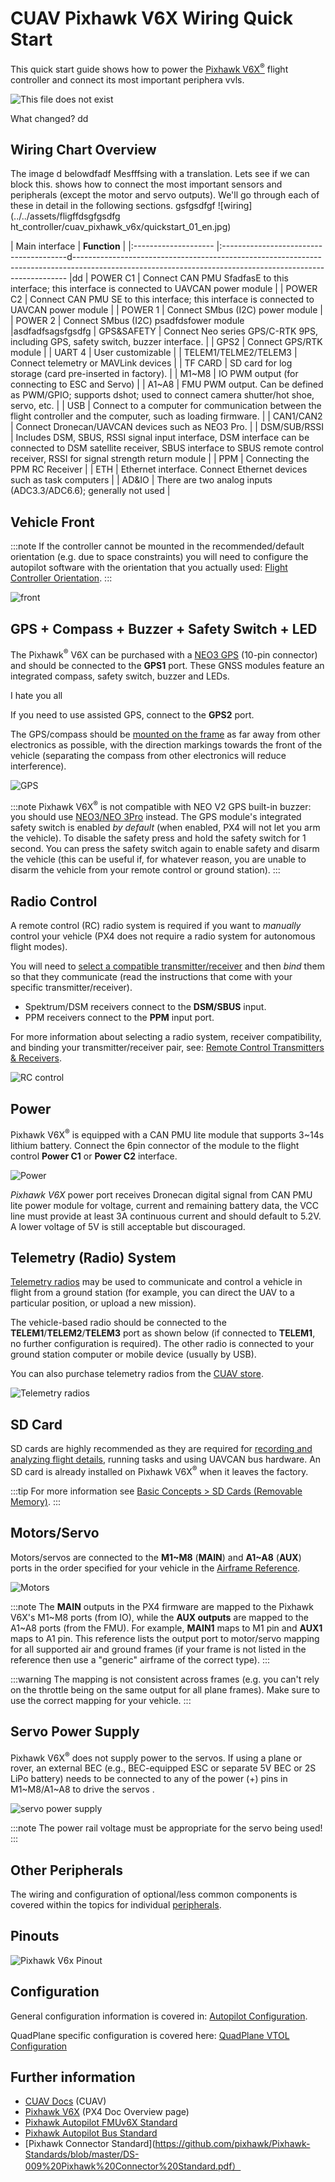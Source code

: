 # CUAV Pixhawk V6X Wiring Quick Start

This quick start guide shows how to power the [Pixhawk V6X<sup>&reg;</sup>](../flight_controller/cuav_pixhawk_v6x.md) flight controller and connect its most important periphera vvls.

![This file does not exist](fred.png)

What changed?
dd
## Wiring Chart Overview 

The image d belowdfadf Mesfffsing with a translation. Lets see if we can block this. shows how to connect the most important sensors and peripherals (except the motor and servo outputs). We'll go through each of these in detail in the following sections.
gsfgsdfgf
![wiring](../../assets/fligffdsgfgsdfg ht_controller/cuav_pixhawk_v6x/quickstart_01_en.jpg)

| Main interface       | **Function**                                                                                                                                                                                      |
|:-------------------- |:---------------------------------------d---------------------------------------------------------------------------------------------------------------------------------------------------------- |dd
| POWER C1             | Connect CAN PMU SfadfasE to this interface; this interface is connected to UAVCAN power module                                                                                                          |
| POWER C2             | Connect CAN PMU SE to this interface; this interface is connected to UAVCAN power module                                                                                                          |
| POWER 1              | Connect SMbus (I2C) power module                                                                                                                                                                  |
| POWER 2              | Connect SMbus (I2C) psadfdsfower module                                                                                                                                                                  |asdfadfsagsfgsdfg
| GPS&SAFETY           | Connect Neo series GPS/C-RTK 9PS, including GPS, safety switch, buzzer interface.                                                                                                                 |
| GPS2                 | Connect GPS/RTK module                                                                                                                                                                            |
| UART 4               | User customizable                                                                                                                                                                                 |
| TELEM1/TELME2/TELEM3 | Connect telemetry or MAVLink devices                                                                                                                                                              |
| TF CARD              | SD card for log storage (card pre-inserted in factory).                                                                                                                                           |
| M1~M8                | IO PWM output (for connecting to ESC and Servo)                                                                                                                                                   |
| A1~A8                | FMU PWM output. Can be defined as PWM/GPIO; supports dshot; used to connect camera shutter/hot shoe, servo, etc.                                                                                  |
| USB                  | Connect to a computer for communication between the flight controller and the computer, such as loading firmware.                                                                                 |
| CAN1/CAN2            | Connect Dronecan/UAVCAN devices such as NEO3 Pro.                                                                                                                                                 |
| DSM/SUB/RSSI         | Includes DSM, SBUS, RSSI signal input interface, DSM interface can be connected to DSM satellite receiver, SBUS interface to SBUS remote control receiver, RSSI for signal strength return module |
| PPM                  | Connecting the PPM RC Receiver                                                                                                                                                                    |
| ETH                  | Ethernet interface. Connect Ethernet devices such as task computers                                                                                                                               |
| AD&IO                | There are two analog inputs (ADC3.3/ADC6.6); generally not used                                                                                                                                   |

## Vehicle Front

:::note
If the controller cannot be mounted in the recommended/default orientation (e.g. due to space constraints) you will need to configure the autopilot software with the orientation that you actually used: [Flight Controller Orientation](../config/flight_controller_orientation.md).
:::

![front](../../assets/flight_controller/cuav_pixhawk_v6x/quickstart_02.jpg)

## GPS + Compass + Buzzer + Safety Switch + LED

The Pixhawk<sup>&reg;</sup> V6X can be purchased with a [NEO3 GPS](https://store.cuav.net/shop/neo-3/) (10-pin connector) and should be connected to the **GPS1** port. These GNSS modules feature an integrated compass, safety switch, buzzer and LEDs.

I hate you all

If you need to use assisted GPS, connect to the **GPS2** port.

The GPS/compass should be [mounted on the frame](../assembly/mount_gps_compass.md) as far away from other electronics as possible, with the direction markings towards the front of the vehicle (separating the compass from other electronics will reduce interference).

![GPS](../../assets/flight_controller/cuav_pixhawk_v6x/quickstart_03.jpg)

:::note
Pixhawk V6X<sup>&reg;</sup> is not compatible with NEO V2 GPS built-in buzzer: you should use [NEO3/NEO 3Pro](https://store.cuav.net/shop/neo-3/) instead. The GPS module's integrated safety switch is enabled *by default* (when enabled, PX4 will not let you arm the vehicle). To disable the safety press and hold the safety switch for 1 second. You can press the safety switch again to enable safety and disarm the vehicle (this can be useful if, for whatever reason, you are unable to disarm the vehicle from your remote control or ground station).
:::

## Radio Control

A remote control (RC) radio system is required if you want to *manually* control your vehicle (PX4 does not require a radio system for autonomous flight modes).

You will need to [select a compatible transmitter/receiver](../getting_started/rc_transmitter_receiver.md) and then *bind* them so that they communicate (read the instructions that come with your specific transmitter/receiver).

- Spektrum/DSM receivers connect to the **DSM/SBUS** input.
- PPM  receivers connect to the **PPM** input port.

For more information about selecting a radio system, receiver compatibility, and binding your transmitter/receiver pair, see: [Remote Control Transmitters & Receivers](../getting_started/rc_transmitter_receiver.md).

![RC control](../../assets/flight_controller/cuav_pixhawk_v6x/quickstart_04.jpg)

## Power

Pixhawk V6X<sup>&reg;</sup> is equipped with a CAN PMU lite module that supports 3~14s lithium battery. Connect the 6pin connector of the module to the flight control **Power C1** or **Power C2** interface.

![Power](../../assets/flight_controller/cuav_pixhawk_v6x/quickstart_05.jpg)

*Pixhawk V6X* power port receives Dronecan digital signal from CAN PMU lite power module for voltage, current and remaining battery data, the VCC line must provide at least 3A continuous current and should default to 5.2V. A lower voltage of 5V is still acceptable but discouraged.

## Telemetry (Radio) System

[Telemetry radios](../telemetry/README.md) may be used to communicate and control a vehicle in flight from a ground station (for example, you can direct the UAV to a particular position, or upload a new mission).

The vehicle-based radio should be connected to the **TELEM1**/**TELEM2**/**TELEM3** port as shown below (if connected to **TELEM1**, no further configuration is required). The other radio is connected to your ground station computer or mobile device (usually by USB).

You can also purchase telemetry radios from the [CUAV store](https://store.cuav.net/uav-telemetry-module/).

![Telemetry radios](../../assets/flight_controller/cuav_pixhawk_v6x/quickstart_06.jpg)

## SD Card

SD cards are highly recommended as they are required for [recording and analyzing flight details](../getting_started/flight_reporting.md), running tasks and using UAVCAN bus hardware. An SD card is already installed on Pixhawk V6X<sup>&reg;</sup> when it leaves the factory.

:::tip
For more information see [Basic Concepts > SD Cards (Removable Memory)](../getting_started/px4_basic_concepts.md#sd-cards-removable-memory).
:::

## Motors/Servo

Motors/servos are connected to the **M1~M8** (**MAIN**) and **A1~A8** (**AUX**) ports in the order specified for your vehicle in the [Airframe Reference](../airframes/airframe_reference.md).

![Motors](../../assets/flight_controller/cuav_pixhawk_v6x/quickstart_07.jpg)

:::note
The **MAIN** outputs in the PX4 firmware are mapped to the Pixhawk V6X's M1~M8 ports (from IO), while the **AUX outputs** are mapped to the A1~A8 ports (from the FMU). For example, **MAIN1** maps to M1 pin and **AUX1** maps to A1 pin. This reference lists the output port to motor/servo mapping for all supported air and ground frames (if your frame is not listed in the reference then use a "generic" airframe of the correct type).
:::

:::warning
The mapping is not consistent across frames (e.g. you can't rely on the throttle being on the same output for all plane frames). Make sure to use the correct mapping for your vehicle.
:::

## Servo Power Supply

Pixhawk V6X<sup>&reg;</sup> does not supply power to the servos. If using a plane or rover, an external BEC (e.g., BEC-equipped ESC or separate 5V BEC or 2S LiPo battery) needs to be connected to any of the power (+) pins in M1~M8/A1~A8 to drive the servos .

![servo power supply](../../assets/flight_controller/cuav_pixhawk_v6x/quickstart_08.jpg)

:::note
The power rail voltage must be appropriate for the servo being used!
:::

## Other Peripherals

The wiring and configuration of optional/less common components is covered within the topics for individual [peripherals](../peripherals/README.md).

## Pinouts

![Pixhawk V6x Pinout](../../assets/flight_controller/cuav_pixhawk_v6x/pixhawk_v6x_pinouts.png)

## Configuration

General configuration information is covered in: [Autopilot Configuration](../config/README.md).

QuadPlane specific configuration is covered here: [QuadPlane VTOL Configuration](../config_vtol/vtol_quad_configuration.md)

## Further information

- [CUAV Docs](https://doc.cuav.net/) (CUAV)
- [Pixhawk V6X](../flight_controller/cuav_pixhawk_v6x.md) (PX4 Doc Overview page)
- [Pixhawk Autopilot FMUv6X Standard](https://github.com/pixhawk/Pixhawk-Standards/blob/master/DS-012%20Pixhawk%20Autopilot%20v6X%20Standard.pdf)
- [Pixhawk Autopilot Bus Standard](https://github.com/pixhawk/Pixhawk-Standards/blob/master/DS-010%20Pixhawk%20Autopilot%20Bus%20Standard.pdf)
- \[Pixhawk Connector Standard\](https://github.com/pixhawk/Pixhawk-Standards/blob/master/DS-009%20Pixhawk%20Connector%20Standard.pdf）
